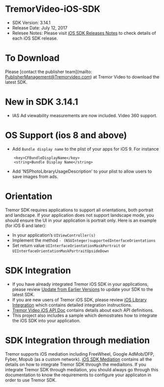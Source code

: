 # TremorVideo-iOS-SDK

- SDK Version: 3.14.1
- Release Date: July 12, 2017
- Relesee Notes: Please visit [iOS SDK Releases Notes](https://github.com/TremorVideoMobile/TremorVideo-iOS-SDK/wiki/iOS-SDK-Release-Notes) to check details of each iOS SDK release.

# To Download
Please [contact the publisher team](mailto: PublisherManagement@Tremorvideo.com) at Tremor Video to download the latest SDK. 

# New in SDK 3.14.1
- IAS Ad viewability measurements are now included. Video 360 support.

# OS Support (ios 8 and above)
- Add `Bundle display name` to the plist of your apps for iOS 9. For instance
```
	<key>CFBundleDisplayName</key>
	<string>Bundle Display Name</string>
```
- Add 'NSPhotoLibraryUsageDescription' to your plist to allow users to save images from ads.

# Orientation
Tremor SDK requires applications to support all orientations, both portrait and landscape. If your application does not support landscape mode, you should ensure the UI in your application is portrait only. Here is an example (for iOS 6 and later):
- In your application’s `UIViewController(s)`
- Implement the method `- (NSUInteger)supportedInterfaceOrientations`
- Set return value `UIInterfaceOrientationMaskPortrait` or `UIInterfaceOrientationMaskPortraitUpsideDown`

# SDK Integration
- If you have already integrated Tremor iOS SDK in your applications, please review [Update from Earlier Versions](https://github.com/TremorVideoMobile/TremorVideo-iOS-SDK/wiki/Updating-from-Earlier-Versions) to update your SDK to the latest SDK.
- If you are new users of Tremor iOS SDK, please review [iOS Library Integration](https://github.com/TremorVideoMobile/TremorVideo-iOS-SDK/wiki/iOS-Library-Integration) which contains detailed integration instructions.
- [Tremor Video iOS API Doc](http://tremorvideomobile.github.io/iOS) contains details about each API definitions.
- This project also includes a sample which demostrates how to integrate the iOS SDK into your application.

# SDK Integration through mediation
Tremor supports iOS mediation including FreeWheel, Google AdMob/DFP, Fyber, Mopub (as a custom network). [iOS SDK Mediation](https://github.com/TremorVideoMobile/TremorVideo-iOS-SDK/wiki/iOS-SDK-Mediation) contains all the details on how to integrate Tremor SDK through the mediaitons. If you integrate Tremor SDK through mediation, you should always go through this documentation to know the requirements to configure your applicaton in order to use Tremor SDK.
